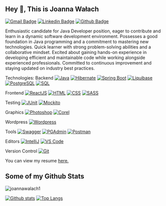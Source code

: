 ## Hey 👋, This is Joanna Wałach
[![Gmail Badge](https://img.shields.io/badge/-joanna.walach@op.pl-c14438?style=flat&logo=Gmail&logoColor=white&link=mailto:joanna.walach@op.pl)](mailto:joanna.walach@op.pl) 
[![Linkedin Badge](https://img.shields.io/badge/-https://www.linkedin.com/in/joannawalach/-0072b1?style=flat&logo=Linkedin&logoColor=white&link=https://www.linkedin.com/in/https://www.linkedin.com/in/joannawalach//)](https://www.linkedin.com/in/joannawalach//) [![Github Badge](https://img.shields.io/badge/-joannawalach1-grey?style=flat&logo=github&logoColor=white&link=https://github.com/joannawalach1/)](https://www.github.com/joannawalach1/) <p align='left'>Enthusiastic candidate for Java Developer position, eager to contribute and learn in a dynamic software development environment. Possesses a good foundation in Java programming and a commitment to mastering new technologies. Quick learner with strong problem-solving abilities and a collaborative mindset. Excited about gaining hands-on experience in developing efficient and maintainable code while working alongside experienced professionals. Committed to continuous improvement and staying updated on industry best practices.</p><p align='left'> 
Technologies:
Backend [![Java](https://img.shields.io/badge/Java-1.8-blue.svg)](https://www.java.com/) [![Hibernate](https://img.shields.io/badge/Hibernate-5.5.6-blue.svg)](https://hibernate.org/) [![Spring Boot](https://img.shields.io/badge/Spring_Boot-2.5.4-green.svg)](https://spring.io/projects/spring-boot) [![Liquibase](https://img.shields.io/badge/Liquibase-4.7.1-orange.svg)](https://www.liquibase.org/) [![PostgreSQL](https://img.shields.io/badge/PostgreSQL-13-blue.svg)](https://www.postgresql.org/) [![SQL](https://img.shields.io/badge/SQL-Standard-yellow.svg)](https://www.iso.org/standard/63555.html)

Frontend [![ReactJS](https://img.shields.io/badge/ReactJS-17.0.2-blue.svg)](https://reactjs.org/) [![HTML](https://img.shields.io/badge/HTML-5-orange.svg)](https://www.w3.org/TR/html52/) [![CSS](https://img.shields.io/badge/CSS-3-blue.svg)](https://www.w3.org/Style/CSS/Overview.en.html) [![SASS](https://img.shields.io/badge/SASS-Latest-pink.svg)](https://sass-lang.com/)

Testing [![JUnit](https://img.shields.io/badge/JUnit-5-green.svg)](https://junit.org/junit5/) [![Mockito](https://img.shields.io/badge/Mockito-3.12.4-yellow.svg)](https://site.mockito.org/)

Graphics [![Photoshop](https://img.shields.io/badge/Photoshop-CS6-blue.svg)](https://www.adobe.com/products/photoshop.html) [![Corel](https://img.shields.io/badge/Corel-Draw_X7-blue.svg)](https://www.coreldraw.com/)

Wordpress [![Wordpress](https://img.shields.io/badge/Wordpress-Latest-blue.svg)](https://wordpress.org/)

Tools [![Swagger](https://img.shields.io/badge/Swagger-Latest-green.svg)](https://swagger.io/) [![PGAdmin](https://img.shields.io/badge/PGAdmin-Latest-blue.svg)](https://www.pgadmin.org/) [![Postman](https://img.shields.io/badge/Postman-Latest-orange.svg)](https://www.postman.com/)

Editors [![IntelliJ](https://img.shields.io/badge/IntelliJ-Latest-red.svg)](https://www.jetbrains.com/idea/) [![VS Code](https://img.shields.io/badge/VS_Code-Latest-blue.svg)](https://code.visualstudio.com/)

Version Control [![Git](https://img.shields.io/badge/Git-Latest-orange.svg)](https://git-scm.com/)

You can view my resume <a href='joanna.walach@op.pl ' target=_blank><u>here</u>.</a></p>
## Some of my Github Stats
<p align=left> <img src=https://komarev.com/ghpvc/?username=joannawalach1 alt=joannawalach1 /> </p>

[![Github stats](https://github-readme-stats.vercel.app/api?username=joannawalach1&show_icons=true&include_all_commits=true)](https://github.com/joannawalach1/github-readme-stats)
[![Top Langs](https://github-readme-stats.vercel.app/api/top-langs/?username=joannawalach1&layout=compact)](https://github.com/joannawalach1/github-readme-stats)

<!---
joannawalach1/joannawalach1 is a ✨ special ✨ repository because its `README.md` (this file) appears on your GitHub profile.
You can click the Preview link to take a look at your changes.
--->
